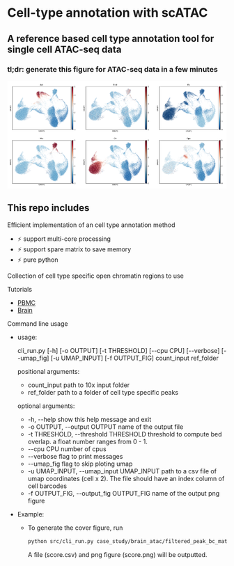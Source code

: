 # Cell-type annotation with scATAC 

## A reference based cell type annotation tool for single cell ATAC-seq data

### tl;dr:  generate this figure for ATAC-seq data in a few minutes

![GSE97887_brain.jpg](./figs/GSE97887_brain.jpg)

## This repo includes

Efficient implementation of an cell type annotation method
* :zap: support multi-core processing
* :zap: support spare matrix to save memory
* :zap: pure python

Collection of cell type specific open chromatin regions to use

Tutorials

- [PBMC](./case_study/pbmc_5k_10x)
- [Brain](./case_study/brain_atac)

Command line usage

- usage: 

  cli_run.py [-h] [-o OUTPUT] [-t THRESHOLD] [--cpu CPU] [--verbose] [--umap_fig] [-u UMAP_INPUT] [-f OUTPUT_FIG]
                    count_input ref_folder

  positional arguments:
    * count_input           path to 10x input folder
    * ref_folder            path to a folder of cell type specific peaks

  optional arguments:
    * -h, --help            show this help message and exit
    * -o OUTPUT, --output OUTPUT
                          name of the output file
    * -t THRESHOLD, --threshold THRESHOLD
                          threshold to compute bed overlap. a float number ranges from 0 - 1.
    * --cpu CPU             number of cpus
    * --verbose             flag to print messages
    * --umap_fig            flag to skip ploting umap
    * -u UMAP_INPUT, --umap_input UMAP_INPUT
                          path to a csv file of umap coordinates (cell x 2). The file should have an index column of cell barcodes
    * -f OUTPUT_FIG, --output_fig OUTPUT_FIG
                          name of the output png figure

- Example:

  - To generate the cover figure, run

    ```bash
    python src/cli_run.py case_study/brain_atac/filtered_peak_bc_matrix/ OCR_DB/GSE97887/ --cpu 10
    ```

    A file (score.csv) and png figure (score.png) will be outputted.
